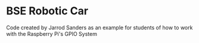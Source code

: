# BSE Robotic Car

Code created by Jarrod Sanders as an example for students of how to work with the Raspberry Pi's GPIO System

